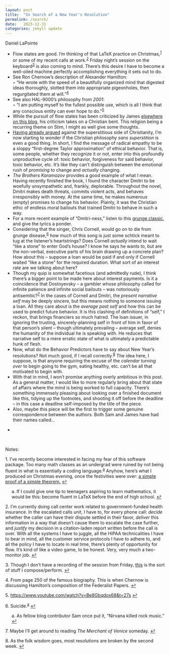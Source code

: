 ```yaml
---
layout: post
title:  "In Search of a New Year's Resolution"
permalink: /search/
date:   2023-12-31
categories: jekyll update
---
```


Daniel LaPointe

+ Flow states are good. I’m thinking of that LaTeX practice on Christmas,<sup id="ref1"><a href="#note1">1</a></sup> or some of my recent calls at work.<sup id="ref2"><a href="#note2">2</a></sup> Friday night’s session on the keyboard<sup id="ref3"><a href="#note3">3</a></sup> is also coming to mind. There’s this desire I have to become a well-oiled machine perfectly accomplishing everything it sets out to do.
+ See Ron Chernow’s description of Alexander Hamilton:<br>
    &#x25E6; “He wrote with the speed of a beautifully organized mind that digested ideas thoroughly, slotted them into appropriate pigeonholes, then regurgitated them at will.”<sup id="ref4"><a href="#note4">4</a></sup>
+ See also HAL-9000’s philosophy from *2001*:<br>
    &#x25E6; “I am putting myself to the fullest possible use, which is all I think that any conscious entity can ever hope to do.”<sup id="ref5"><a href="#note5">5</a></sup>
+ While the pursuit of flow states has been criticized by James [elsewhere on this blog](https://www.stim.blog/highest/), his criticism takes on a Christian bent. This religion being a recurring theme on Stim, I might as well give some thoughts.
+ [Having already argued](https://www.stim.blog/discourse/) against the superstitious side of Christianity, I’m now starting to wonder if the Christian philosophy *sans superstition* is even a good thing. In short, I find the message of radical empathy to be a sloppy “first-degree Taylor approximation” of ethical behavior. That is, some people, whether they recognize it or not, enter into this profoundly unproductive cycle of: toxic behavior, forgiveness for said behavior, toxic behavior, etc. It’s like they can’t distinguish between the emotional rush of *promising* to change and *actually* changing.
+ *The Brothers Karamazov* provides a good example of what I mean. Having recently finished the book, I found the character Dmitri to be woefully unsympathetic and, frankly, deplorable. Throughout the novel, Dmitri makes death threats, commits violent acts, and behaves irresponsibly with money. At the same time, he makes numerous (empty) promises to change his behavior. Plainly, it was the Christian ethic of endless moral bailouts that trained Dmitri to behave in such a way. 
+ For a more recent example of “Dmitri-ness,” listen to this [grunge classic](https://www.youtube.com/watch?v=7QU1nvuxaMA), and give the lyrics a ponder. 
+ Considering that the singer, Chris Cornell, would go on to die from grunge disease,<sup id="ref6"><a href="#note6">6</a></sup> how much of this song is just some schtick meant to tug at the listener’s heartstrings? Does Cornell *actually* intend to wait “like a stone” to enter God’s house? I know he says he wants to, but are the non-verbal, executive parts of his brain drawing up a concrete plan? How about this – suppose a loan would be paid if and only if Cornell waited “like a stone” for the required duration. What sort of an interest rate are we talking about here?
+ Though my quip is somewhat facetious (and admittedly rude), I think there’s a bigger point to be made here about interest payments. Is it a coincidence that Dostoyevsky – a gambler whose philosophy called for infinite patience and infinite social bailouts – was notoriously antisemitic?<sup id="ref7"><a href="#note7">7</a></sup> In the cases of Cornell and Dmitri, the *present narrative self* may be deeply sincere, but this means nothing to someone issuing a loan. All they care about is the *average past self* and how this can be used to predict future behavior. It is this clashing of definitions of “self,” I reckon, that brings financiers so much hatred. The loan issuer, in ignoring the trusting, sincerely-planning self in front of him in favor of that person’s silent – though ultimately prevailing – average self, denies the humanity of the individual he is speaking with. He reduces that narrative self to a mere erratic state of what is ultimately a predictable hunk of flesh.
+ Now, what do the Behavior Predictors have to say about New Year’s resolutions? Not much good, if I recall correctly.<sup id="ref8"><a href="#note8">8</a></sup> The idea here, I suppose, is that anyone requiring the excuse of the *calendar turning over* to begin going to the gym, eating healthy, etc. can’t be all that motivated to begin with. 
+ With that in mind, I won’t promise anything overly ambitious in this post. As a general matter, I would like to more regularly bring about that state of affairs where the mind is being worked to full capacity. There’s something immensely pleasing about looking over a finished document like this, tidying up the footnotes, and shooting it off before the deadline – in this case a deadline self-imposed by the title of the piece. 
+ Also, maybe this piece will be the first to trigger some genuine correspondence between the authors. Both Sam and James have had their names called…

-

&nbsp;

Notes:

<p id="note1">1. I’ve recently become interested in facing my fear of this software package. Too many math classes as an undergrad were ruined by not being fluent in what is essentially a coding language.<sup id="reff1"><a href="#notee1">a</a></sup> Anyhow, here’s what I produced on Christmas evening, once the festivities were over: <a href="/assets/dan_LCM.pdf">a simple proof of a simple theorem.</a> <a href="#ref1">↩</a></p>

<p style="padding-left: 20px;" id="notee1">a. If I could give one tip to teenagers aspiring to learn mathematics, it would be this: become fluent in LaTeX before the end of high school. <a href="#reff1">↩</a></p>


<p id="note2">2. I’m currently doing call center work related to government-funded health insurance. In the escalated calls unit, I have to, for every phone call: <i>decide</i> whether the caller can have their dispute settled in their favor, <i>deliver</i> this information in a way that doesn’t cause them to escalate the case further, and <i>justify</i> my decision in a citation-laden report written before the call is over. With all the systems I have to juggle, all the HIPAA technicalities I have to bear in mind, all the customer service protocols I have to adhere to, and all the policy I have to locate in real time, there’s plenty of opportunity for flow. It’s kind of like a video game, to be honest. Very, very much a two-monitor job. <a href="#ref2">↩</a></p>

<p id="note3">3. Though I don’t have a recording of the session from Friday, <a href="https://www.youtube.com/watch?v=CaBCCHLWxN0&ab_channel=DanielLaPointe">this</a> is the sort of stuff I compose/perform.  <a href="#ref3">↩</a></p>

<p id="note4">4. From page 250 of the famous biography. This is when Chernow is discussing Hamilton’s composition of the Federalist Papers. <a href="#ref4">↩</a></p>

<p id="note5">5. <a href="https://www.youtube.com/watch?v=Be8Gbqdox68&t=27s">https://www.youtube.com/watch?v=Be8Gbqdox68&t=27s</a> <a href="#ref5">↩</a></p>

<p id="note6">6. Suicide.<sup id="reff2"><a href="#notee2">a</a></sup> <a href="#ref6">↩</a></p>

<p style="padding-left: 20px;" id="notee2">a. As fellow blog contributor Sam once put it, “Nirvana killed rock music.” <a href="#reff2">↩</a></p>

<p id="note7">7. Maybe I’ll get around to reading <i>The Merchant of Venice</i> someday. <a href="#ref7">↩</a></p>

<p id="note8">8. As the folk wisdom goes, most resolutions are broken by the second week. <a href="#ref8">↩</a></p>